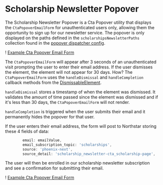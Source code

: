 # Scholarship Newsletter Popover

The Scholarship Newsletter Popover is a Cta Popover utility that displays the `CtaPopoverEmailForm` for unauthenticated users only, allowing them the opportunity to sign up for our newsletter service. The popover is only displayed on the paths defined in the `scholarshipsNewsletterPaths` collection found in the [popover dispatcher config](https://github.com/DoSomething/phoenix-next/blob/master/resources/assets/components/utilities/PopoverDispatcher/config.js).

! [Example Cta Popover Email Form](../../.gitbook/assets/newsletter-popover-example.png)

The `CtaPopoverEmailForm` will appear after 3 seconds of an unauthenticated visit prompting the user to enter their email address. If the user dismisses the element, the element will not appear for 30 days. How? The `CtaPopoverEmailForm` uses the `handleDismissal` and `handleCompletion` callback methods from the [DismissableElement](https://github.com/DoSomething/phoenix-next/blob/master/docs/development/features/dismissable-element.md#dismissable-element).

`handleDismissal` stores a timestamp of when the element was dismissed. It validates the amount of time passed since the element was dismissed and if it's less than 30 days, the `CtaPopoverEmailForm` will not render.

`handleCompletion` is triggered when the user submits their email and it permanently hides the popover for that user.

If the user enters their email address, the form will post to Northstar storing these 4 fields of data:

```jsx
        email: emailValue,
        email_subscription_topic: 'scholarships',
        source: 'phoenix-next',
        source_detail: 'scholarship_newsletter-cta_scholarship-page',
```

The user will then be enrolled in our scholarship newsletter subscription and see a confirmation for submitting their email.

! [Example Cta Popover Email Form](../../.gitbook/assets/newsletter-popover-affirmation-example.png)
